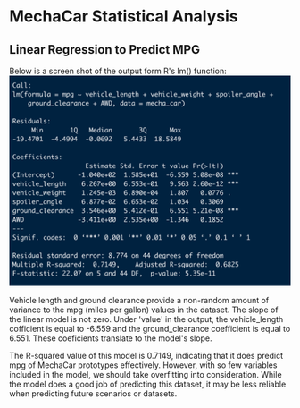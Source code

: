 # MechaCar Statistical Analysis

## Linear Regression to Predict MPG

Below is a screen shot of the output form R's lm() function: 
![multiple_linear_regression_screenshot.png](https://github.com/charliuden/MechaCar_Statistical_Analysis/blob/main/images/multiple_linear_regression_screenshot.png)

Vehicle length and ground clearance provide a non-random amount of variance to the mpg (miles per gallon) values in the dataset. The slope of the linear model is not zero. Under 'value' in the output, the vehicle_length cofficient is equal to -6.559 and the ground_clearance coefficient is equal to 6.551. These coeficients translate to the model's slope. 

The R-squared value of this model is 0.7149, indicating that it does predict mpg of MechaCar prototypes effectively. However, with so few variables included in the model, we should take overfitting into consideration. While the model does a good job of predicting this dataset, it may be less reliable when predicting future scenarios or datasets. 

